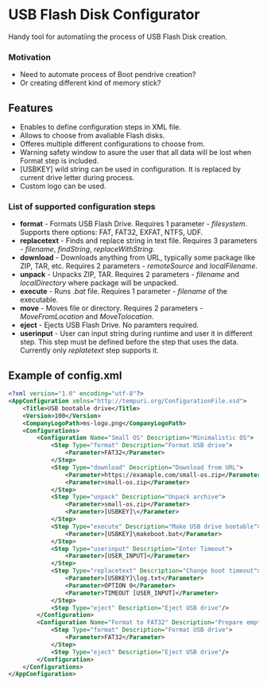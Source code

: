 # USB Flash Disk Configurator

Handy tool for automatiing the process of USB Flash Disk creation.

### Motivation
* Need to automate process of Boot pendrive creation?
* Or creating different kind of memory stick?

## Features
* Enables to define configuration steps in XML file.
* Allows to choose from avaliable Flash disks.
* Offeres multiple different configurations to choose from.
* Warning safety window to asure the user that all data will be lost when Format step is included.
* [USBKEY] wild string can be used in configuration. It is replaced by current drive letter during process.
* Custom logo can be used.

### List of supported configuration steps
* **format** - Formats USB Flash Drive. Requires 1 parameter - *filesystem*. Supports there options: FAT, FAT32, EXFAT,  NTFS, UDF.
* **replacetext** - Finds and replace string in text file. Requires 3 parameters - *filename*, *findString*, *replaceWithString*.
* **download** - Downloads anything from URL, typically some package like ZIP, TAR, etc. Requires 2 parameters - *remoteSource* and *localFilename*.
* **unpack** - Unpacks ZIP, TAR. Requires 2 parameters - *filename* and *localDirectory* where package will be unpacked.
* **execute** - Runs *.bat* file. Requires 1 parameter - *filename* of the executable.
* **move** - Moves file or directory. Requires 2 parameters - *MoveFromLocation* and *MoveTolocation*.
* **eject** - Ejects USB Flash Drive. No paramters required.
* **userinput** - User can input string during runtime and user it in different step. This step must be defined before the step that uses the data. Currently only *replatetext* step supports it.

## Example of config.xml

```xml
<?xml version="1.0" encoding="utf-8"?>
<AppConfiguration xmlns="http://tempuri.org/ConfigurationFile.xsd">
	<Title>USB bootable drive</Title>
	<Version>100</Version>
	<CompanyLogoPath>ms-logo.png</CompanyLogoPath>
	<Configurations>
		<Configuration Name="Small OS" Description="Minimalistic OS">
			<Step Type="format" Description="Format USB drive">
				<Parameter>FAT32</Parameter>
			</Step>
			<Step Type="download" Description="Download from URL">
				<Parameter>https://examaple.com/small-os.zip</Parameter>
				<Parameter>small-os.zip</Parameter>
			</Step>
			<Step Type="unpack" Description="Unpack archive">
				<Parameter>small-os.zip</Parameter>
				<Parameter>[USBKEY]\</Parameter>
			</Step>
			<Step Type="execute" Description="Make USB drive bootable">
				<Parameter>[USBKEY]\makeboot.bat</Parameter>
			</Step>
			<Step Type="userinput" Description="Enter Timeout">
				<Parameter>[USER_INPUT]</Parameter>
			</Step>
			<Step Type="replacetext" Description="Change boot timeout">
				<Parameter>[USBKEY]\log.txt</Parameter>
				<Parameter>OPTION 0</Parameter>
				<Parameter>TIMEOUT [USER_INPUT]</Parameter>
			</Step>
			<Step Type="eject" Description="Eject USB drive"/>
		</Configuration>
		<Configuration Name="Format to FAT32" Description="Prepare empty USB drive">
			<Step Type="format" Description="Format USB drive">
				<Parameter>FAT32</Parameter>
			</Step>
			<Step Type="eject" Description="Eject USB drive"/>
		</Configuration>
	</Configurations>
</AppConfiguration>

``` 